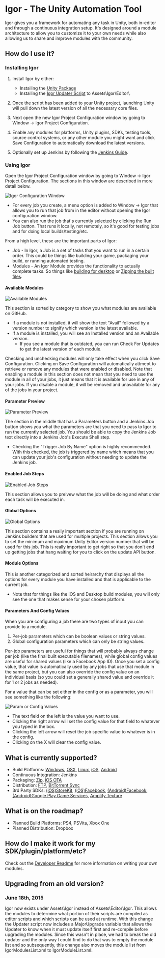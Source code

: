 Igor - The Unity Automation Tool
=============

Igor gives you a framework for automating any task in Unity, both in-editor and through a continuous integration setup.  It's designed around a module architecture to allow you to customize it to your own needs while also allowing us to share and improve modules with the community.

## How do I use it?

### Installing Igor

1. Install Igor by either:

    * Installing the [Unity Package](https://raw.githubusercontent.com/mikamikem/Igor/master/Igor.unitypackage)
    * Installing the [Igor Updater Script](https://raw.githubusercontent.com/mikamikem/Igor/master/Editor/IgorUpdater.cs) to Assets\Igor\Editor\

2. Once the script has been added to your Unity project, launching Unity will pull down the latest version of all the necessary core files.
3. Next open the new Igor Project Configuration window by going to Window -> Igor Project Configuration.
4. Enable any modules for platforms, Unity plugins, SDKs, testing tools, source control systems, or any other module you might want and click Save Configuration to automatically download the latest versions.
5. Optionally set up Jenkins by following the [Jenkins Guide](JenkinsReadme.md).

### Using Igor

Open the Igor Project Configuration window by going to Window -> Igor Project Configuration.  The sections in this window are described in more detail below.

![Igor Configuration Window](https://raw.githubusercontent.com/mikamikem/Igor/master/DocsImages/ConfigurationWindow.png)

- For every job you create, a menu option is added to Window -> Igor that allows you to run that job from in the editor without opening the Igor configuration window.
- You can also run the job that's currently selected by clicking the Run Job button.  That runs it locally, not remotely, so it's good for testing jobs and for doing local builds/testing/etc.

From a high level, these are the important parts of Igor:

- Job - In Igor, a Job is a set of tasks that you want to run in a certain order.  This could be things like building your game, packaging your build, or running automated testing.
- Modules - An Igor Module provides the functionality to actually complete tasks.  So things like [building for desktop](Modules/Build/Desktop) or [Zipping the built files](Modules/Package/Zip).

#### Available Modules

![Available Modules](https://raw.githubusercontent.com/mikamikem/Igor/master/DocsImages/AvailableModules.png)

This section is sorted by category to show you what modules are available on GitHub.

- If a module is not installed, it will show the text "Avail" followed by a version number to signify which version is the latest available.
- If a module is installed, you will see an Installed version and an Available version.
	- If you see a module that is outdated, you can run Check For Updates to get the latest version of each module.

Checking and unchecking modules will only take effect when you click Save Configuration.  Clicking on Save Configuration will automatically attmept to retrieve or remove any modules that were enabled or disabled.  Note that enabling a module in this section does not mean that you need to use the module in all of your jobs, it just means that it is available for use in any of your jobs.  If you disable a module, it will be removed and unavailable for any of the jobs in your project.

#### Parameter Preview

![Parameter Preview](https://raw.githubusercontent.com/mikamikem/Igor/master/DocsImages/JobParameters.png)

The section in the middle that has a Parameters button and a Jenkins Job button shows you what the parameters are that you need to pass to Igor to run the currently selected job.  You should be able to copy the Jenkins Job text directly into a Jenkins Job's Execute Shell step.

- Checking the "Trigger Job By Name" option is highly recommended.  With this checked, the job is triggered by name which means that you can update your job's configuration without needing to update the Jenkins job.

#### Enabled Job Steps

![Enabled Job Steps](https://raw.githubusercontent.com/mikamikem/Igor/master/DocsImages/EnabledJobSteps.png)

This section allows you to preivew what the job will be doing and what order each task will be executed in.

#### Global Options

![Global Options](https://raw.githubusercontent.com/mikamikem/Igor/master/DocsImages/GlobalOptions.png)

This section contains a really important section if you are running on Jenkins builders that are used for multiple projects.  This section allows you to set the minimum and maximum Unity Editor version number that will be used for this job.  This is really important to get right so that you don't end up getting jobs that hang waiting for you to click on the update API button.

#### Module Options

This is another categorized and sorted heirarchy that displays all the options for every module you have installed and that is applicable to the current job.

- Note that for things like the iOS and Desktop build modules, you will only see the one that makes sense for your chosen platform.

#### Parameters And Config Values

When you are configuring a job there are two types of input you can provide to a module.

1. Per-job parameters which can be boolean values or string values.
2. Global configuration parameters which can only be string values.

Per-job parameters are useful for things that will probably always change per job (like the final built executable filenames), while global config values are useful for shared values (like a Facebook App ID).  Once you set a config value, that value is automatically used by any jobs that use that module in the same project, but you can also override the config value on an individual basis (so you could set a generally shared value and override it for 1 or 2 jobs as needed).

For a value that can be set either in the config or as a parameter, you will see something like the following:

![Param or Config Values](https://raw.githubusercontent.com/mikamikem/Igor/master/DocsImages/ParamConfigUI.png)

- The text field on the left is the value you want to use.
- Clicking the right arrow will set the config value for that field to whatever you typed in the box.
- Clicking the left arrow will reset the job specific value to whatever is in the config.
- Clicking on the X will clear the config value.

## What is currently supported?

- Build Platforms: [Windows](Modules/Build/Desktop), [OSX](Modules/Build/Desktop), [Linux](Modules/Build/Desktop), [iOS](Modules/Build/iOS), [Android](Modules/Build/Android)
- Continuous Integration: Jenkins
- Packaging: [Zip](Modules/Package/Zip), [iOS OTA](Modules/Package/iOSOTA)
- Distribution: [FTP](Modules/Distribution/IgorFTP), [BitTorrent Sync](Modules/Distribution/BitTorrentSync)
- 3rd Party SDKs: [(iOS)StoreKit](Modules/3rdParty/StoreKitiOS), [(iOS)Facebook](Modules/3rdParty/FacebookiOSHats), [(Android)Facebook](Modules/3rdParty/FacebookAndroidHats), [(Android)Google Play Game Services](Modules/3rdParty/GooglePlayGameServicesAndroid), [Amplify Texture](Modules/3rdParty/AmplifyTexture)

## What is on the roadmap?

- Planned Build Platforms: PS4, PSVita, Xbox One
- Planned Distribution: Dropbox

## How do I make it work for my SDK/plugin/platform/etc?

Check out the [Developer Readme](DeveloperReadme.md) for more information on writing your own modules.

## Upgrading from an old version?

### June 18th, 2015

Igor now exists under Assets\Igor instead of Assets\Editor\Igor.  This allows the modules to determine what portion of their scripts are compiled as editor scripts and which scripts can be used at runtime.  With this change the Updater script now includes a MajorUpgrade variable that allows the Updater to know when it must update itself first and re-compile before upgrading the modules.  Since this wasn't in place, we had to break the old updater and the only way I could find to do that was to empty the module list and so subsequently, this change also moves the module list from IgorModulesList.xml to IgorModuleList.xml.